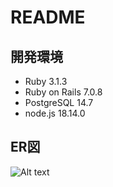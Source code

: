 # README

## 開発環境
- Ruby 3.1.3
- Ruby on Rails 7.0.8
- PostgreSQL 14.7
- node.js 18.14.0
## ER図
![Alt text](el_drawio_-_draw_io-2.png)
